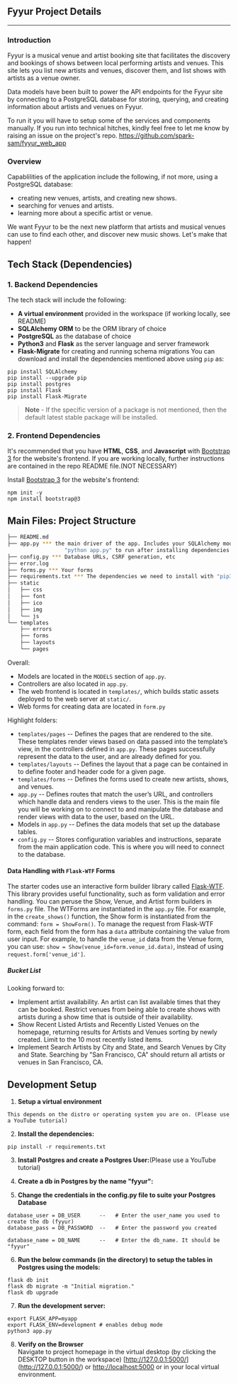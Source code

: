 ## Fyyur Project Details

-----

### Introduction

Fyyur is a musical venue and artist booking site that facilitates the discovery and bookings of shows between local performing artists and venues. This site lets you list new artists and venues, discover them, and list shows with artists as a venue owner.

Data models have been built to power the API endpoints for the Fyyur site by connecting to a PostgreSQL database for storing, querying, and creating information about artists and venues on Fyyur.

To run it you will have to setup some of the services and components manually. If you run into technical hitches, kindly feel free to let me know by raising an issue on the project's repo. https://github.com/spark-sam/fyyur_web_app 

### Overview

Capablilities of the application include the following, if not more, using a PostgreSQL database:

* creating new venues, artists, and creating new shows.
* searching for venues and artists.
* learning more about a specific artist or venue.

We want Fyyur to be the next new platform that artists and musical venues can use to find each other, and discover new music shows. Let's make that happen!

## Tech Stack (Dependencies)

### 1. Backend Dependencies
The tech stack will include the following:
 * **A virtual environment** provided in the workspace (if working locally, see README)
 * **SQLAlchemy ORM** to be the ORM library of choice
 * **PostgreSQL** as the database of choice
 * **Python3** and **Flask** as the server language and server framework
 * **Flask-Migrate** for creating and running schema migrations
You can download and install the dependencies mentioned above using `pip` as:
```
pip install SQLAlchemy
pip install --upgrade pip
pip install postgres
pip install Flask
pip install Flask-Migrate
```
> **Note** - If the specific version of a package is not mentioned, then the default latest stable package will be installed. 

### 2. Frontend Dependencies
It's recommended that you have **HTML**, **CSS**, and **Javascript** with [Bootstrap 3](https://getbootstrap.com/docs/3.4/customize/) for the website's frontend. If you are working locally, further instructions are contained in the repo README file.(NOT NECESSARY)

Install [Bootstrap 3](https://getbootstrap.com/docs/3.3/getting-started/) for the website's frontend:
```
npm init -y
npm install bootstrap@3
```


## Main Files: Project Structure

  ```sh
  ├── README.md
  ├── app.py *** the main driver of the app. Includes your SQLAlchemy models.
                    "python app.py" to run after installing dependencies
  ├── config.py *** Database URLs, CSRF generation, etc
  ├── error.log
  ├── forms.py *** Your forms
  ├── requirements.txt *** The dependencies we need to install with "pip3 install -r requirements.txt"
  ├── static
  │   ├── css 
  │   ├── font
  │   ├── ico
  │   ├── img
  │   └── js
  └── templates
      ├── errors
      ├── forms
      ├── layouts
      └── pages
  ```

Overall:
* Models are located in the `MODELS` section of `app.py`.
* Controllers are also located in `app.py`.
* The web frontend is located in `templates/`, which builds static assets deployed to the web server at `static/`.
* Web forms for creating data are located in `form.py`


Highlight folders:
* `templates/pages` --  Defines the pages that are rendered to the site. These templates render views based on data passed into the template’s view, in the controllers defined in `app.py`. These pages successfully represent the data to the user, and are already defined for you.
* `templates/layouts` --  Defines the layout that a page can be contained in to define footer and header code for a given page.
* `templates/forms` --  Defines the forms used to create new artists, shows, and venues.
* `app.py` --  Defines routes that match the user’s URL, and controllers which handle data and renders views to the user. This is the main file you will be working on to connect to and manipulate the database and render views with data to the user, based on the URL.
* Models in `app.py` --  Defines the data models that set up the database tables.
* `config.py` --  Stores configuration variables and instructions, separate from the main application code. This is where you will need to connect to the database.


#### Data Handling with `Flask-WTF` Forms
The starter codes use an interactive form builder library called [Flask-WTF](https://flask-wtf.readthedocs.io/). This library provides useful functionality, such as form validation and error handling. You can peruse the Show, Venue, and Artist form builders in `forms.py` file. The WTForms are instantiated in the `app.py` file. For example, in the `create_shows()` function, the Show form is instantiated from the command: `form = ShowForm()`. To manage the request from Flask-WTF form, each field from the form has a `data` attribute containing the value from user input. For example, to handle the `venue_id` data from the Venue form, you can use: `show = Show(venue_id=form.venue_id.data)`, instead of using `request.form['venue_id']`.


##### Bucket List

Looking forward to:

*  Implement artist availability. An artist can list available times that they can be booked. Restrict venues from being able to create shows with artists during a show time that is outside of their availability.
* Show Recent Listed Artists and Recently Listed Venues on the homepage, returning results for Artists and Venues sorting by newly created. Limit to the 10 most recently listed items.
* Implement Search Artists by City and State, and Search Venues by City and State. Searching by "San Francisco, CA" should return all artists or venues in San Francisco, CA.



## Development Setup
1. **Setup a virtual environment** 
```
This depends on the distro or operating system you are on. (Please use a YouTube tutorial)
```
2. **Install the dependencies:**
```
pip install -r requirements.txt
```
3. **Install Postgres and create a Postgres User:**(Please use a YouTube tutorial)

4. **Create a db in Postgres by the name "fyyur":**

5. **Change the credentials in the config.py file to suite your Postgres Database**
```
database_user = DB_USER      --   # Enter the user_name you used to create the db (fyyur)
database_pass = DB_PASSWORD  --   # Enter the password you created

database_name = DB_NAME      --   # Enter the db_name. It should be "fyyur"
```

6. **Run the below commands (in the directory) to setup the tables in Postgres using the models:**
```
flask db init
flask db migrate -m "Initial migration."
flask db upgrade
```
7. **Run the development server:**
```
export FLASK_APP=myapp
export FLASK_ENV=development # enables debug mode
python3 app.py
```

8. **Verify on the Browser**<br>
Navigate to project homepage in the virtual desktop (by clicking the DESKTOP button in the workspace) [http://127.0.0.1:5000/] (http://127.0.0.1:5000/) or [http://localhost:5000](http://localhost:5000) or in your local virtual environment. 
